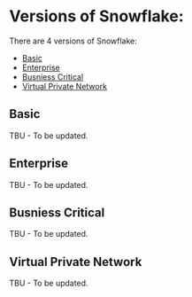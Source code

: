 # Versions of Snowflake:
There are 4 versions of Snowflake: 
- [Basic](#)
- [Enterprise](#)
- [Busniess Critical](#)
- [Virtual Private Network](#)

## Basic
TBU - To be updated.

## Enterprise
TBU - To be updated.

## Busniess Critical
TBU - To be updated.
## Virtual Private Network
TBU - To be updated.


